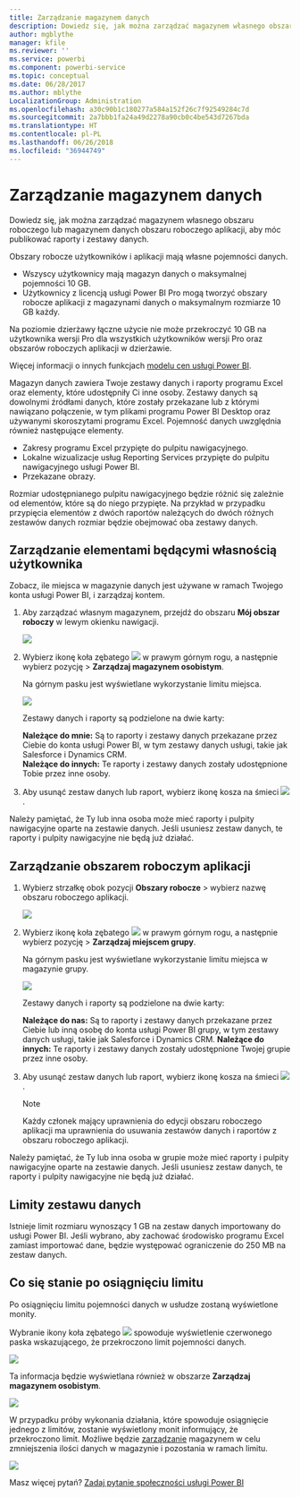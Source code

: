 ```yaml
---
title: Zarządzanie magazynem danych
description: Dowiedz się, jak można zarządzać magazynem własnego obszaru roboczego lub magazynem danych obszaru roboczego aplikacji, aby móc publikować raporty i zestawy danych.
author: mgblythe
manager: kfile
ms.reviewer: ''
ms.service: powerbi
ms.component: powerbi-service
ms.topic: conceptual
ms.date: 06/28/2017
ms.author: mblythe
LocalizationGroup: Administration
ms.openlocfilehash: a30c90b1c180277a584a152f26c7f92549284c7d
ms.sourcegitcommit: 2a7bbb1fa24a49d2278a90cb0c4be543d7267bda
ms.translationtype: HT
ms.contentlocale: pl-PL
ms.lasthandoff: 06/26/2018
ms.locfileid: "36944749"
---
```

# <a name="manage-your-data-storage"></a>Zarządzanie magazynem danych
Dowiedz się, jak można zarządzać magazynem własnego obszaru roboczego lub magazynem danych obszaru roboczego aplikacji, aby móc publikować raporty i zestawy danych.

Obszary robocze użytkowników i aplikacji mają własne pojemności danych.

* Wszyscy użytkownicy mają magazyn danych o maksymalnej pojemności 10 GB.
* Użytkownicy z licencją usługi Power BI Pro mogą tworzyć obszary robocze aplikacji z magazynami danych o maksymalnym rozmiarze 10 GB każdy.

Na poziomie dzierżawy łączne użycie nie może przekroczyć 10 GB na użytkownika wersji Pro dla wszystkich użytkowników wersji Pro oraz obszarów roboczych aplikacji w dzierżawie.

Więcej informacji o innych funkcjach [modelu cen usługi Power BI](https://powerbi.microsoft.com/pricing).

Magazyn danych zawiera Twoje zestawy danych i raporty programu Excel oraz elementy, które udostępniły Ci inne osoby. Zestawy danych są dowolnymi źródłami danych, które zostały przekazane lub z którymi nawiązano połączenie, w tym plikami programu Power BI Desktop oraz używanymi skoroszytami programu Excel. Pojemność danych uwzględnia również następujące elementy.

* Zakresy programu Excel przypięte do pulpitu nawigacyjnego.
* Lokalne wizualizacje usług Reporting Services przypięte do pulpitu nawigacyjnego usługi Power BI.
* Przekazane obrazy.

Rozmiar udostępnianego pulpitu nawigacyjnego będzie różnić się zależnie od elementów, które są do niego przypięte. Na przykład w przypadku przypięcia elementów z dwóch raportów należących do dwóch różnych zestawów danych rozmiar będzie obejmować oba zestawy danych.

<a name="manage"/>

## <a name="manage-items-owned-by-you"></a>Zarządzanie elementami będącymi własnością użytkownika
Zobacz, ile miejsca w magazynie danych jest używane w ramach Twojego konta usługi Power BI, i zarządzaj kontem.

1. Aby zarządzać własnym magazynem, przejdź do obszaru **Mój obszar roboczy** w lewym okienku nawigacji.
   
    ![](media/service-admin-manage-your-data-storage-in-power-bi/pbi_myworkspace.png)
2. Wybierz ikonę koła zębatego ![](media/service-admin-manage-your-data-storage-in-power-bi/pbi_gearicon.png) w prawym górnym rogu, a następnie wybierz pozycję \> **Zarządzaj magazynem osobistym**.
   
    Na górnym pasku jest wyświetlane wykorzystanie limitu miejsca.
   
    ![](media/service-admin-manage-your-data-storage-in-power-bi/pbi_persnlstorage.png)
   
    Zestawy danych i raporty są podzielone na dwie karty:
   
    **Należące do mnie:** Są to raporty i zestawy danych przekazane przez Ciebie do konta usługi Power BI, w tym zestawy danych usługi, takie jak Salesforce i Dynamics CRM.  
    **Należące do innych:** Te raporty i zestawy danych zostały udostępnione Tobie przez inne osoby.
3. Aby usunąć zestaw danych lub raport, wybierz ikonę kosza na śmieci ![](media/service-admin-manage-your-data-storage-in-power-bi/pbi_deleteicon.png).

Należy pamiętać, że Ty lub inna osoba może mieć raporty i pulpity nawigacyjne oparte na zestawie danych. Jeśli usuniesz zestaw danych, te raporty i pulpity nawigacyjne nie będą już działać.

## <a name="manage-your-app-workspace"></a>Zarządzanie obszarem roboczym aplikacji
1. Wybierz strzałkę obok pozycji **Obszary robocze** \> wybierz nazwę obszaru roboczego aplikacji.
   
    ![](media/service-admin-manage-your-data-storage-in-power-bi/pbi_groupworkspaces.png)
2. Wybierz ikonę koła zębatego ![](media/service-admin-manage-your-data-storage-in-power-bi/pbi_gearicon.png) w prawym górnym rogu, a następnie wybierz pozycję \> **Zarządzaj miejscem grupy**.
   
    Na górnym pasku jest wyświetlane wykorzystanie limitu miejsca w magazynie grupy.
   
    ![](media/service-admin-manage-your-data-storage-in-power-bi/pbi_groupstorage.png)
   
    Zestawy danych i raporty są podzielone na dwie karty:
   
    **Należące do nas:** Są to raporty i zestawy danych przekazane przez Ciebie lub inną osobę do konta usługi Power BI grupy, w tym zestawy danych usługi, takie jak Salesforce i Dynamics CRM.
    **Należące do innych:** Te raporty i zestawy danych zostały udostępnione Twojej grupie przez inne osoby.
3. Aby usunąć zestaw danych lub raport, wybierz ikonę kosza na śmieci ![](media/service-admin-manage-your-data-storage-in-power-bi/pbi_deleteicon.png).
   
   > [!NOTE]
   > Każdy członek mający uprawnienia do edycji obszaru roboczego aplikacji ma uprawnienia do usuwania zestawów danych i raportów z obszaru roboczego aplikacji.
   > 
   > 

Należy pamiętać, że Ty lub inna osoba w grupie może mieć raporty i pulpity nawigacyjne oparte na zestawie danych. Jeśli usuniesz zestaw danych, te raporty i pulpity nawigacyjne nie będą już działać.

## <a name="dataset-limits"></a>Limity zestawu danych
Istnieje limit rozmiaru wynoszący 1 GB na zestaw danych importowany do usługi Power BI. Jeśli wybrano, aby zachować środowisko programu Excel zamiast importować dane, będzie występować ograniczenie do 250 MB na zestaw danych.

## <a name="what-happens-when-you-hit-a-limit"></a>Co się stanie po osiągnięciu limitu
Po osiągnięciu limitu pojemności danych w usłudze zostaną wyświetlone monity. 

Wybranie ikony koła zębatego ![](media/service-admin-manage-your-data-storage-in-power-bi/pbi_gearicon.png) spowoduje wyświetlenie czerwonego paska wskazującego, że przekroczono limit pojemności danych.

![](media/service-admin-manage-your-data-storage-in-power-bi/manage-storage-limit.png)

Ta informacja będzie wyświetlana również w obszarze **Zarządzaj magazynem osobistym**.

 ![](media/service-admin-manage-your-data-storage-in-power-bi/manage-storage-limit2.png)

 W przypadku próby wykonania działania, które spowoduje osiągnięcie jednego z limitów, zostanie wyświetlony monit informujący, że przekroczono limit. Możliwe będzie [zarządzanie](#manage) magazynem w celu zmniejszenia ilości danych w magazynie i pozostania w ramach limitu.

 ![](media/service-admin-manage-your-data-storage-in-power-bi/powerbi-pro-over-limit.png)

 Masz więcej pytań? [Zadaj pytanie społeczności usługi Power BI](http://community.powerbi.com/)


